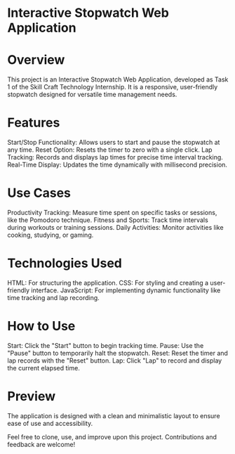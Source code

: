 # Interactive Stopwatch Web Application
# Overview
This project is an Interactive Stopwatch Web Application, developed as Task 1 of the Skill Craft Technology Internship. It is a responsive, user-friendly stopwatch designed for versatile time management needs.

# Features
Start/Stop Functionality: Allows users to start and pause the stopwatch at any time.
Reset Option: Resets the timer to zero with a single click.
Lap Tracking: Records and displays lap times for precise time interval tracking.
Real-Time Display: Updates the time dynamically with millisecond precision.
# Use Cases
Productivity Tracking: Measure time spent on specific tasks or sessions, like the Pomodoro technique.
Fitness and Sports: Track time intervals during workouts or training sessions.
Daily Activities: Monitor activities like cooking, studying, or gaming.
# Technologies Used
HTML: For structuring the application.
CSS: For styling and creating a user-friendly interface.
JavaScript: For implementing dynamic functionality like time tracking and lap recording.
# How to Use
Start: Click the "Start" button to begin tracking time.
Pause: Use the "Pause" button to temporarily halt the stopwatch.
Reset: Reset the timer and lap records with the "Reset" button.
Lap: Click "Lap" to record and display the current elapsed time.
# Preview
The application is designed with a clean and minimalistic layout to ensure ease of use and accessibility.

Feel free to clone, use, and improve upon this project. Contributions and feedback are welcome!
